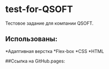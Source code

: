 # test-for-QSOFT

Тестовое задание для компании QSOFT.

## Использованы:
*Адаптивная верстка
*Flex-box
*CSS
*HTML

##Ссылка на GitHub.pages:
